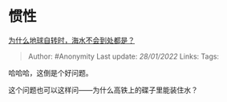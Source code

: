 # 惯性
[为什么地球自转时，海水不会到处都是？](https://www.zhihu.com/question/322021024/answer/675674435)

> Author: #Anonymity 
Last update: *28/01/2022* 
Links: 
Tags:  

哈哈哈，这倒是个好问题。

这个问题也可以这样问——为什么高铁上的碟子里能装住水？